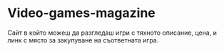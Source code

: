 # Video-games-magazine
Сайт в който можеш да разгледаш игри с тяхното описание, цена, и линк с място за закупуване на съответната игра.
